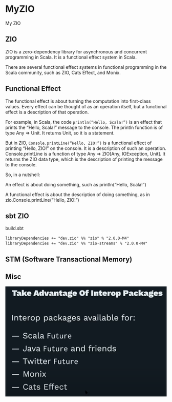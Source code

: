 # MyZIO

My ZIO

## ZIO

ZIO is a zero-dependency library for asynchronous and concurrent programming in Scala. It is a functional effect system in Scala.

There are several functional effect systems in functional programming in the Scala community, such as ZIO, Cats Effect, and Monix.

## Functional Effect

The functional effect is about turning the computation into first-class values. Every effect can be thought of as an operation itself, but a functional effect is a description of that operation.

For example, in Scala, the code `println(“Hello, Scala!”)` is an effect that prints the “Hello, Scala!” message to the console. The println function is of type Any => Unit. It returns Unit, so it is a statement.

But in ZIO, `Console.printLine(“Hello, ZIO!”)` is a functional effect of printing “Hello, ZIO!” on the console. It is a description of such an operation. Console.printLine is a function of type Any => ZIO[Any, IOException, Unit]. It returns the ZIO data type, which is the description of printing the message to the console.

So, in a nutshell:

An effect is about doing something, such as println(“Hello, Scala!”)

A functional effect is about the description of doing something, as in zio.Console.printLine(“Hello, ZIO!”)

## sbt ZIO

build.sbt

```
libraryDependencies += "dev.zio" %% "zio" % "2.0.0-M4"
libraryDependencies += "dev.zio" %% "zio-streams" % "2.0.0-M4"
```

## STM (Software Transactional Memory)

## Misc

![](image/README/zio_interop.png)
